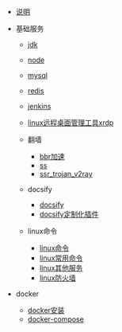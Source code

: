 - [说明](linux/README.md)
- 基础服务
  - [jdk](linux/服务/jdk.md)
  - [node](linux/服务/node.md)
  - [mysql](linux/服务/mysql.md)
  - [redis](linux/服务/redis.md)
  - [jenkins](linux/服务/Jenkins.md) 
  - [linux远程桌面管理工具xrdp](linux/服务/xrdp.md)
  - 翻墙
    - [bbr加速](linux/服务/翻墙/bbr.md)
    - [ss](linux/服务/翻墙/ss.md)
    - [ssr_trojan_v2ray](linux/服务/翻墙/ssr_trojan_v2ray.md)

  - docsify
    - [docsify](linux/服务/docsify.md)
    - [docsify定制化插件](linux/服务/定制化插件.md)
  - linux命令
    - [linux命令](linux/常用的命令.md)
    - [linux常用命令](linux/linux.md)
    - [linux其他服务](linux/常用的功能.md)
    - [linux防火墙](linux/linux_firewall.md)

- docker
  - [docker安装](linux/docker/docker安装.md)
  - [docker-compose](linux/docker/docker-compose.md)


